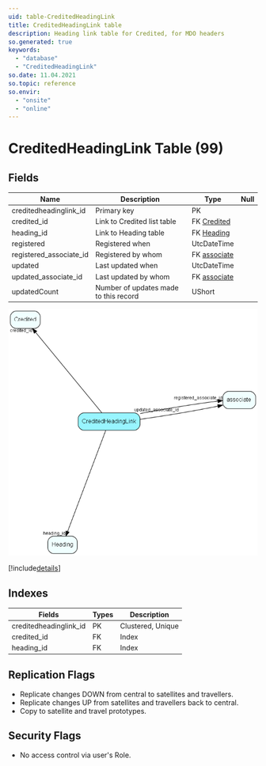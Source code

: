 ```yaml
---
uid: table-CreditedHeadingLink
title: CreditedHeadingLink table
description: Heading link table for Credited, for MDO headers
so.generated: true
keywords:
  - "database"
  - "CreditedHeadingLink"
so.date: 11.04.2021
so.topic: reference
so.envir:
  - "onsite"
  - "online"
---
```


# CreditedHeadingLink Table (99)

## Fields

| Name | Description | Type | Null |
|------|-------------|------|:----:|
|creditedheadinglink\_id|Primary key|PK| |
|credited\_id|Link to Credited list table|FK [Credited](credited.md)| |
|heading\_id|Link to Heading table|FK [Heading](heading.md)| |
|registered|Registered when|UtcDateTime| |
|registered\_associate\_id|Registered by whom|FK [associate](associate.md)| |
|updated|Last updated when|UtcDateTime| |
|updated\_associate\_id|Last updated by whom|FK [associate](associate.md)| |
|updatedCount|Number of updates made to this record|UShort| |


![CreditedHeadingLink table relationship diagram](./media/CreditedHeadingLink.png)

[!include[details](./includes/creditedheadinglink.md)]

## Indexes

| Fields | Types | Description |
|--------|-------|-------------|
|creditedheadinglink\_id |PK |Clustered, Unique |
|credited\_id |FK |Index |
|heading\_id |FK |Index |

## Replication Flags

* Replicate changes DOWN from central to satellites and travellers.
* Replicate changes UP from satellites and travellers back to central.
* Copy to satellite and travel prototypes.

## Security Flags

* No access control via user's Role.

